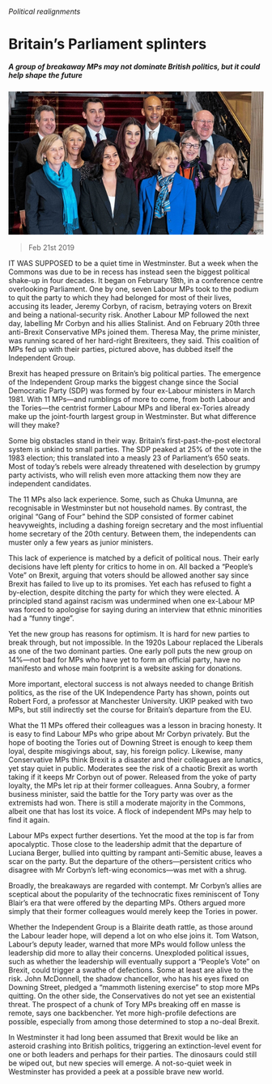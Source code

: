 ###### Political realignments

# Britain’s Parliament splinters 

##### A group of breakaway MPs may not dominate British politics, but it could help shape the future 

![image](images/20190223_BRP004_0.jpg) 

> Feb 21st 2019 

IT WAS SUPPOSED to be a quiet time in Westminster. But a week when the Commons was due to be in recess has instead seen the biggest political shake-up in four decades. It began on February 18th, in a conference centre overlooking Parliament. One by one, seven Labour MPs took to the podium to quit the party to which they had belonged for most of their lives, accusing its leader, Jeremy Corbyn, of racism, betraying voters on Brexit and being a national-security risk. Another Labour MP followed the next day, labelling Mr Corbyn and his allies Stalinist. And on February 20th three anti-Brexit Conservative MPs joined them. Theresa May, the prime minister, was running scared of her hard-right Brexiteers, they said. This coalition of MPs fed up with their parties, pictured above, has dubbed itself the Independent Group. 

Brexit has heaped pressure on Britain’s big political parties. The emergence of the Independent Group marks the biggest change since the Social Democratic Party (SDP) was formed by four ex-Labour ministers in March 1981. With 11 MPs—and rumblings of more to come, from both Labour and the Tories—the centrist former Labour MPs and liberal ex-Tories already make up the joint-fourth largest group in Westminster. But what difference will they make? 

Some big obstacles stand in their way. Britain’s first-past-the-post electoral system is unkind to small parties. The SDP peaked at 25% of the vote in the 1983 election; this translated into a measly 23 of Parliament’s 650 seats. Most of today’s rebels were already threatened with deselection by grumpy party activists, who will relish even more attacking them now they are independent candidates. 

The 11 MPs also lack experience. Some, such as Chuka Umunna, are recognisable in Westminster but not household names. By contrast, the original “Gang of Four” behind the SDP consisted of former cabinet heavyweights, including a dashing foreign secretary and the most influential home secretary of the 20th century. Between them, the independents can muster only a few years as junior ministers. 

This lack of experience is matched by a deficit of political nous. Their early decisions have left plenty for critics to home in on. All backed a “People’s Vote” on Brexit, arguing that voters should be allowed another say since Brexit has failed to live up to its promises. Yet each has refused to fight a by-election, despite ditching the party for which they were elected. A principled stand against racism was undermined when one ex-Labour MP was forced to apologise for saying during an interview that ethnic minorities had a “funny tinge”. 

Yet the new group has reasons for optimism. It is hard for new parties to break through, but not impossible. In the 1920s Labour replaced the Liberals as one of the two dominant parties. One early poll puts the new group on 14%—not bad for MPs who have yet to form an official party, have no manifesto and whose main footprint is a website asking for donations. 

More important, electoral success is not always needed to change British politics, as the rise of the UK Independence Party has shown, points out Robert Ford, a professor at Manchester University. UKIP peaked with two MPs, but still indirectly set the course for Britain’s departure from the EU. 

What the 11 MPs offered their colleagues was a lesson in bracing honesty. It is easy to find Labour MPs who gripe about Mr Corbyn privately. But the hope of booting the Tories out of Downing Street is enough to keep them loyal, despite misgivings about, say, his foreign policy. Likewise, many Conservative MPs think Brexit is a disaster and their colleagues are lunatics, yet stay quiet in public. Moderates see the risk of a chaotic Brexit as worth taking if it keeps Mr Corbyn out of power. Released from the yoke of party loyalty, the MPs let rip at their former colleagues. Anna Soubry, a former business minister, said the battle for the Tory party was over as the extremists had won. There is still a moderate majority in the Commons, albeit one that has lost its voice. A flock of independent MPs may help to find it again. 

Labour MPs expect further desertions. Yet the mood at the top is far from apocalyptic. Those close to the leadership admit that the departure of Luciana Berger, bullied into quitting by rampant anti-Semitic abuse, leaves a scar on the party. But the departure of the others—persistent critics who disagree with Mr Corbyn’s left-wing economics—was met with a shrug. 

Broadly, the breakaways are regarded with contempt. Mr Corbyn’s allies are sceptical about the popularity of the technocratic fixes reminiscent of Tony Blair’s era that were offered by the departing MPs. Others argued more simply that their former colleagues would merely keep the Tories in power. 

Whether the Independent Group is a Blairite death rattle, as those around the Labour leader hope, will depend a lot on who else joins it. Tom Watson, Labour’s deputy leader, warned that more MPs would follow unless the leadership did more to allay their concerns. Unexploded political issues, such as whether the leadership will eventually support a “People’s Vote” on Brexit, could trigger a swathe of defections. Some at least are alive to the risk. John McDonnell, the shadow chancellor, who has his eyes fixed on Downing Street, pledged a “mammoth listening exercise” to stop more MPs quitting. On the other side, the Conservatives do not yet see an existential threat. The prospect of a chunk of Tory MPs breaking off en masse is remote, says one backbencher. Yet more high-profile defections are possible, especially from among those determined to stop a no-deal Brexit. 

In Westminster it had long been assumed that Brexit would be like an asteroid crashing into British politics, triggering an extinction-level event for one or both leaders and perhaps for their parties. The dinosaurs could still be wiped out, but new species will emerge. A not-so-quiet week in Westminster has provided a peek at a possible brave new world. 

